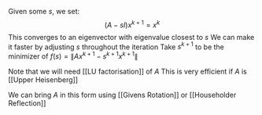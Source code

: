 Given some $s$, we set:
$$
(A-sI) x^{k+1}=x^{k}
$$
This converges to an eigenvector with eigenvalue closest to $s$
We can make it faster by adjusting $s$ throughout the iteration
Take $s ^{k+1}$ to be the minimizer of $f(s)=\lVert Ax^{k+1} - s ^{k+1} x^{k+1} \rVert$

Note that we will need [[LU factorisation]] of $A$
This is very efficient if $A$ is [[Upper Heisenberg]]

We can bring $A$ in this form using [[Givens Rotation]] or [[Householder Reflection]]
